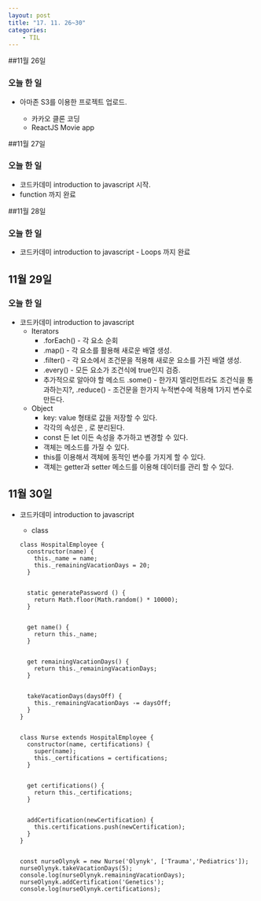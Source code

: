 ```yaml
---
layout: post
title: "17. 11. 26~30"
categories:
	- TIL
---
```


##11월 26일

### 오늘 한 일

-	아마존 S3를 이용한 프로젝트 업로드.

	-	카카오 클론 코딩
	-	ReactJS Movie app

##11월 27일

### 오늘 한 일

-	코드카데미 introduction to javascript 시작.
-	function 까지 완료

##11월 28일

### 오늘 한 일

-	코드카데미 introduction to javascript - Loops 까지 완료

11월 29일
---------

### 오늘 한 일

-	코드카데미 introduction to javascript
	-	Iterators
		-	.forEach() - 각 요소 순회
		-	.map() - 각 요소를 활용해 새로운 배열 생성.
		-	.filter() - 각 요소에서 조건문을 적용해 새로운 요소를 가진 배열 생성.
		-	.every() - 모든 요소가 조건식에 true인지 검증.
		-	추가적으로 알아야 할 메소드 .some() - 한가지 엘리먼트라도 조건식을 통과하는지?, .reduce() - 조건문을 한가지 누적변수에 적용해 1가지 변수로 만든다.
	-	Object
		-	key: value 형태로 값을 저장할 수 있다.
		-	각각의 속성은 , 로 분리된다.
		-	const 든 let 이든 속성을 추가하고 변경할 수 있다.
		-	객체는 메소드를 가질 수 있다.
		-	this를 이용해서 객체에 동적인 변수를 가지게 할 수 있다.
		-	객체는 getter과 setter 메소드를 이용해 데이터를 관리 할 수 있다.

11월 30일
---------

-	코드카데미 introduction to javascript

	-	class

	```
	class HospitalEmployee {
	  constructor(name) {
	    this._name = name;
	    this._remainingVacationDays = 20;
	  }


	  static generatePassword () {
	    return Math.floor(Math.random() * 10000);
	  }


	  get name() {
	    return this._name;
	  }


	  get remainingVacationDays() {
	    return this._remainingVacationDays;
	  }


	  takeVacationDays(daysOff) {
	    this._remainingVacationDays -= daysOff;
	  }
	}


	class Nurse extends HospitalEmployee {
	  constructor(name, certifications) {
	    super(name);
	    this._certifications = certifications;
	  }


	  get certifications() {
	    return this._certifications;
	  }


	  addCertification(newCertification) {
	    this.certifications.push(newCertification);
	  }
	}


	const nurseOlynyk = new Nurse('Olynyk', ['Trauma','Pediatrics']);
	nurseOlynyk.takeVacationDays(5);
	console.log(nurseOlynyk.remainingVacationDays);
	nurseOlynyk.addCertification('Genetics');
	console.log(nurseOlynyk.certifications);
	```
